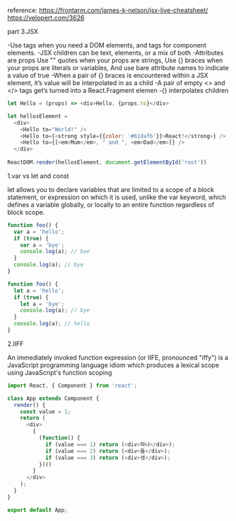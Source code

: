 reference: https://frontarm.com/james-k-nelson/jsx-live-cheatsheet/  https://velopert.com/3626

part 3.JSX

-Use <lowercase /> tags when you need a DOM elements, and <Capitalized /> tags for component elements.
-JSX children can be text, elements, or a mix of both
-Attributes are props
Use "" quotes when your props are strings, Use {} braces when your props are literals or variables, And use bare attribute names to indicate a value of true
-When a pair of {} braces is encountered within a JSX element, it’s value will be interpolated in as a child
-A pair of empty <> and </> tags get’s turned into a React.Fragment elemen
-{} interpolates children
```js
let Hello = (props) => <div>Hello, {props.to}</div>

let hellosElement =
  <div>
    <Hello to="World!" />
    <Hello to={<strong style={{color: '#61dafb'}}>React!</strong>} />
    <Hello to={[<em>Mum</em>, " and ", <em>Dad</em>]} />
  </div>
  
ReactDOM.render(hellosElement, document.getElementById('root'))
```

1.var vs let and const

let allows you to declare variables that are limited to a scope of a block statement, or expression on which it is used, unlike the var keyword, which defines a variable globally, or locally to an entire function regardless of block scope.

```js
function foo() {
  var a = 'hello';
  if (true) {
    var a = 'bye';
    console.log(a); // bye
  }
  console.log(a); // bye
}
```
```js
function foo() {
  let a = 'hello';
  if (true) {
    let a = 'bye';
    console.log(a); // bye
  }
  console.log(a); // hello
}
```


2.IIFF

An immediately invoked function expression (or IIFE, pronounced "iffy") is a JavaScript programming language idiom which produces a lexical scope using JavaScript's function scoping
```js
import React, { Component } from 'react';

class App extends Component {
  render() {
    const value = 1;
    return (
      <div>
        {
          (function() {
            if (value === 1) return (<div>하나</div>);
            if (value === 2) return (<div>둘</div>);
            if (value === 3) return (<div>셋</div>);
          })()
        }
      </div>
    );
  }
}

export default App;
```

